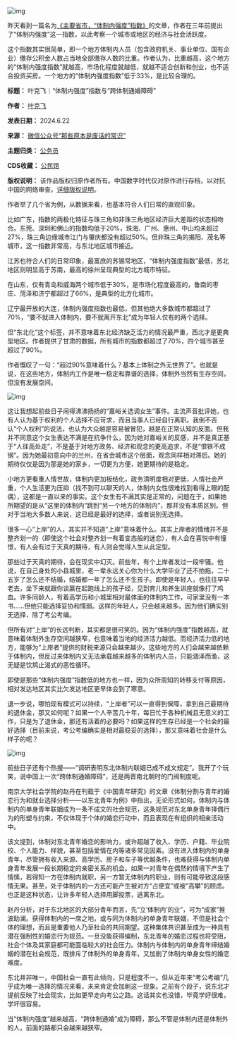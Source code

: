 ![img](https://mmbiz.qpic.cn/mmbiz_jpg/Lc0kZziaibxpaj9O2hjOWCgat0tSQgSibjcHftYyxGfsCsyqe6UrNUGbeBULy24Y3Vkd3As3XEcGyB3ianicVev6CLw/640)


昨天看到一篇名为[《主要省市，“体制内强度”指数》](https://mp.weixin.qq.com/s?__biz=MzU0Nzk1MzU1NA==\&mid=2247568018\&idx=2\&sn=ff29d2718ec79fea59aea4ff7d0876a6\&scene=21#wechat_redirect)的文章，作者在三年前提出了“体制内强度”这一指数，以此考察一个城市或地区的经济与社会活跃度。


这个指数其实很简单，即一个地方体制内人员（包含政府机关、事业单位、国有企业）缴存公积金人数占当地全部缴存人数的比重。作者认为，比重越高，这个地方的“体制内强度指数”就越高，市场化程度就越低，就越不适合创新和创业，也不适合投资买房。一个地方的“体制内强度指数”低于33%，是比较合理的。




**标题：** 叶克飞｜“体制内强度”指数与“跨体制通婚障碍”  

**作者：** [叶克飞](https://chinadigitaltimes.net/space/叶克飞)  

**发表日期：** 2024.6.22  

**来源：** [微信公众号“那些原本是废话的常识”](https://web.archive.org/web/20240622081053/https://mp.weixin.qq.com/s/RQfTdvIW25L7LRPnrBCAJQ)  

**主题归类：** [公务员](https://chinadigitaltimes.net/space/公务员)  

**CDS收藏：** [公民馆](https://chinadigitaltimes.net/space/%E5%85%AC%E6%B0%91%E9%A6%86)  

**版权说明：** 该作品版权归原作者所有。中国数字时代仅对原作进行存档，以对抗中国的网络审查。[详细版权说明](https://chinadigitaltimes.net/chinese/copyright)。


作者举了几个省为例，从数据来看，也基本符合人们日常的直观印象。


比如广东，指数的两极化特征与珠三角和非珠三角地区经济巨大差距的状态相吻合。东莞、深圳和佛山的指数均低于20%，珠海、广州、惠州、中山均未超过27%，珠三角边缘城市江门与肇庆都没有超过50%。但非珠三角的揭阳、茂名等城市，这一指数非常高，与东北地区城市接近。


江苏也符合人们的日常印象，最富庶的苏锡常地区，“体制内强度指数”最低，苏北地区则明显高于苏南，最高的徐州呈现典型的北方城市特征。


在山东，仅有青岛和威海两个城市低于30%，是市场化程度最高的，鲁南的枣庄、菏泽和济宁都超过了66%，是典型的北方化城市。


辽宁最开放的大连，体制内强度指数也最低，但其他绝大多数城市都超过了70%，“要不就进入体制内，要不就离开东北”成为年轻人仅有的两个选择。


但“东北化”这个标签，并不意味着东北经济缺乏活力的情况最严重，西北才是更典型地区。作者提供了甘肃的数据，所有城市的指数都超过了70%，四个城市甚至超过了90%。


作者慨叹了一句：“超过90%意味着什么？基本上体制之外无世界了”。也就是说，在这些地方，体制内工作是唯一稳定和靠谱的选择，体制外当然有生存空间，但没有发展空间。


![img](https://mmbiz.qpic.cn/mmbiz_jpg/Lc0kZziaibxpaj9O2hjOWCgat0tSQgSibjcVyycg17I7tdibz2Eh3gvGtiaG7ragDdw7FdAAvZILczCceTaHVvmubXg/640)


这让我想起前些日子闹得沸沸扬扬的“嘉峪关选调女生”事件。主流声音批评她，也有人认为基于权利的个人选择不应苛求，而且当事人已经自行离职。我倒不否认“个人权利”的说法，也认为大众越是容易被冒犯，越是在正常认知的反面。但我并不同意这个女生表达不满是在抗争什么，因为她对嘉峪关的反感，并不是真正基于“人往高处走”，不是基于对地方政务、经济和观念的更高追求，不是“恨铁不成钢”。因为她最初意向中的兰州，在省会城市这个层面，观念同样相对滞后。她的期待仅仅是因为那是她的家乡，一切更为方便，她更期待的是稳定。


小地方更看重人情世故，体制内更加板结化，政务清明度相对更低，人情社会严重，个人生活更为压抑（找不到可以聊天的人，体制内女性很难找到看得上眼的配偶），这都是一直以来的事实。这个女生有不满其实是正常的，问题在于，如果她所期望的是从“这里的体制内”跳到“另一个地方的体制内”，那并没有本质区别。但对于当地大多数人来说，这已经是最好的选择，或者说别无选择。


很多一心“上岸”的人，其实并不知道“上岸”意味着什么。其实上岸者的情绪并不是整齐划一的（即使这个社会对整齐划一有着变态般的迷恋），有人会在喜悦中有憧憬，有人会有过于天真的期待，有人则会觉得人生从此定型。


那些过于天真的期待，会在现实中幻灭。前些年，有个上岸者发过一段牢骚。他说，在自己身处的小县城里，老一辈永远关心你为什么大学毕业了还不拍拖，二十五岁了怎么还不结婚，结婚都一年了怎么还不生孩子。即使是年轻人，也往往早早老去，坐下来就跟你谈赢在起跑线上的孩子经，见到育儿和养生讲座就像打了鸡血。许多同龄人，有着高学历和小城里相对最体面的体制内工作，可家里没有一本书……但他只能选择妥协和懦弱。这样的年轻人，只会越来越多。因为他们确实别无选择，除了考公考编。


但所有对“上岸”的长远判断，其实都是很可笑的。因为“体制内强度”指数越高，就意味着体制外生存空间越狭窄，也意味着当地的经济活力越低。而经济活力低的地方，能够为“上岸者”提供的财税来源只会越来越少。这些地方的人们会越来越依赖于体制内，但反过来体制内又无法承载越来越多的体制内人员，只能涸泽而渔，这无疑是饮鸩止渴式的恶性循环。


即使是那些“体制内强度”指数低的地方也一样，因为众所周知的转移支付等原因，相对发达地区其实比欠发达地区更早体会到了寒意。


退一步说，哪怕现有模式可以持续，“上岸者”可以一直得到保障，拿到自己最期待的退休金，那又如何呢？如果一个人辛苦几十年，每日忙于各种机械且无意义的工作，只是为了退休金，那还有活着的必要吗？如果这样的生存已经是一个社会的最好选择（目前来说，考公考编确实是相对最稳妥的选择），那又意味着社会是什么样子的呢？


![img](https://mmbiz.qpic.cn/mmbiz_jpg/Lc0kZziaibxpb1k1quC12PROMeHU5yqofccvNy8y1icvraUyUpobFucCQIx1p6sLttNPWNfcc5XcRUhIw7a0Womfw/640)


前些日子还有个热搜——“调研表明东北体制内联姻已成不成文规定”。我开了个玩笑，说中国上一次“跨体制通婚障碍”，还是两晋南北朝时的门阀制度呢。


南京大学社会学院的赵丹在刊载于《中国青年研究》的文章《体制分割与青年的婚恋行为和就业选择分析——以东北青年为例》中指出，无论形式如何，体制内与体制内的单身青年联姻成为一条不成文的社会规范，这条规范对东北单身青年择偶行为的形塑与约束，不仅体现于个体的婚恋行动中，而且表现在有组织的相亲活动中。


该文提到，体制对东北青年婚恋的影响力，或许超越了收入、学历、户籍、毕业院校、个人能力、样貌，甚至包括爱情在内等诸多常见因素。没有进入体制内的单身青年，尽管拥有收入来源、高学历、房子和车子等优越条件，也难获得与体制内单身青年发展一段长期稳定的亲密关系的机会。如果一对青年在偶然的情境下产生了情愫，若得知一方在体制内就职，另一方暂无体制内的职业，则有可能导致这段感情无果。甚至，处于体制内的一方还可能产生被对方“占便宜”或被“高攀”的顾虑。也正是这种状态，让许多年轻人选择用脚投票，逃离东北。


赵丹分析，对于东北地区的大部分青年而言，先“立‘体制内’的业”，可为“成家”推波助澜。获得体制内的一席之地，或与同为体制内的单身青年联姻，不但是社会个体的理想，而且是重要他人乃至社会的共同期望。这种集体共识甚至成为一种具有潜在强制性的婚恋行为规范。一旦没能获得编制，东北青年的婚恋过程也将受阻，社会个体及其家庭都可能面临较大的社会压力。体制内与体制内的单身青年缔结婚姻的潜在社会规范，既排斥了体制外的单身青年，又加剧了体制内单身女性的婚恋难度。


东北并非唯一，中国社会一直有此倾向，只是程度不一。但从近年来“考公考编”几乎成为唯一选择的情况来看，未来肯定会加剧这一现象。之前有个段子，说东北才提前反映了社会现实，比如更早走向考公之路。这话其实也没错，毕竟学好很难，学坏很容易。


当“体制内强度”越来越高，“跨体制通婚”成为障碍，那么不管是体制内还是体制外的人，前面的路都只会越来越狭窄。

